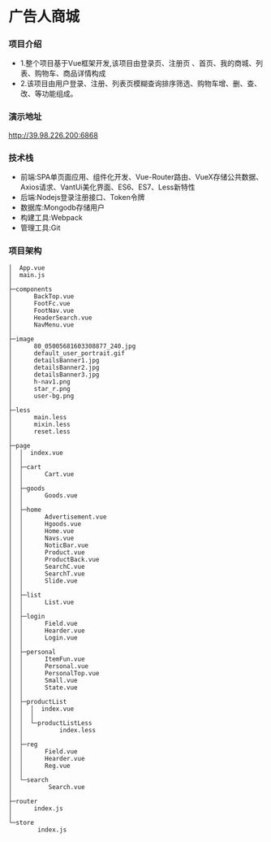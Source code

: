 # 广告人商城
### 项目介绍
* 1.整个项目基于Vue框架开发,该项目由登录页、注册页 、首页、我的商城、列表、购物车、商品详情构成
* 2.该项目由用户登录、注册、列表页模糊查询排序筛选、购物车增、删、查、改、等功能组成。
### 演示地址
http://39.98.226.200:6868

### 技术栈
* 前端:SPA单页面应用、组件化开发、Vue-Router路由、VueX存储公共数据、Axios请求、VantUi美化界面、ES6、ES7、Less新特性
* 后端:Nodejs登录注册接口、Token令牌
* 数据库:Mongodb存储用户
* 构建工具:Webpack
* 管理工具:Git

### 项目架构
```
│  App.vue
│  main.js
│
├─components
│      BackTop.vue
│      FootFc.vue
│      FootNav.vue
│      HeaderSearch.vue
│      NavMenu.vue
│
├─image
│      80_05005681603308877_240.jpg
│      default_user_portrait.gif
│      detailsBanner1.jpg
│      detailsBanner2.jpg
│      detailsBanner3.jpg
│      h-nav1.png
│      star_r.png
│      user-bg.png
│
├─less
│      main.less
│      mixin.less
│      reset.less
│
├─page
│  │  index.vue
│  │
│  ├─cart
│  │      Cart.vue
│  │
│  ├─goods
│  │      Goods.vue
│  │
│  ├─home
│  │      Advertisement.vue
│  │      Hgoods.vue
│  │      Home.vue
│  │      Navs.vue
│  │      NoticBar.vue
│  │      Product.vue
│  │      ProductBack.vue
│  │      SearchC.vue
│  │      SearchT.vue
│  │      Slide.vue
│  │
│  ├─list
│  │      List.vue
│  │
│  ├─login
│  │      Field.vue
│  │      Hearder.vue
│  │      Login.vue
│  │
│  ├─personal
│  │      ItemFun.vue
│  │      Personal.vue
│  │      PersonalTop.vue
│  │      Small.vue
│  │      State.vue
│  │
│  ├─productList
│  │  │  index.vue
│  │  │
│  │  └─productListLess
│  │          index.less
│  │
│  ├─reg
│  │      Field.vue
│  │      Hearder.vue
│  │      Reg.vue
│  │
│  └─search
│          Search.vue
│
├─router
│      index.js
│
└─store
        index.js
```
